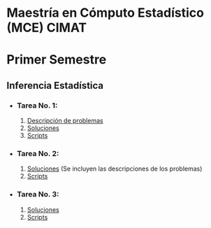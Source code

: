 # Maestría en Cómputo Estadístico (MCE) CIMAT

# Primer Semestre

## Inferencia Estadística
*  ### Tarea No. 1:
    1. [Descripción de problemas](Estadistica_Inferencial/Tarea_01/Tarea1_Descripción.pdf)
    2. [Soluciones](Estadistica_Inferencial/Tarea_01/Tarea_1_Juan_Monsivais.pdf.pdf)
    3. [Scripts](Estadistica_Inferencial/Tarea_01/Codigos_Tarea_1_Juan_Monsivais)


*  ### Tarea No. 2:
    1. [Soluciones](Estadistica_Inferencial/Tarea_02/Tarea_2_Juan_Monsivais.pdf) (Se incluyen las descripciones de los problemas)
    2. [Scripts](Estadistica_Inferencial/Tarea_02/Notebooks)
* ### Tarea No. 3:
  1. [Soluciones](Estadistica_Inferencial/Tarea_03/Tarea_3_Juan_Monsivais.pdf)
  2. [Scripts](Estadistica_Inferencial/Tarea_03/Codigos_Tarea_3_Juan_Monsivais)
     
